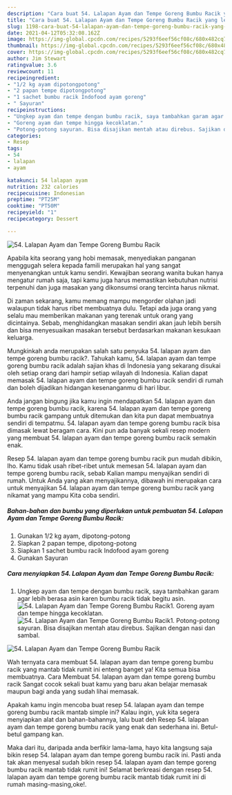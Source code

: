 ```yaml
---
description: "Cara buat 54. Lalapan Ayam dan Tempe Goreng Bumbu Racik yang lezat dan Mudah Dibuat"
title: "Cara buat 54. Lalapan Ayam dan Tempe Goreng Bumbu Racik yang lezat dan Mudah Dibuat"
slug: 1198-cara-buat-54-lalapan-ayam-dan-tempe-goreng-bumbu-racik-yang-lezat-dan-mudah-dibuat
date: 2021-04-12T05:32:08.162Z
image: https://img-global.cpcdn.com/recipes/5293f6eef56cf08c/680x482cq70/54-lalapan-ayam-dan-tempe-goreng-bumbu-racik-foto-resep-utama.jpg
thumbnail: https://img-global.cpcdn.com/recipes/5293f6eef56cf08c/680x482cq70/54-lalapan-ayam-dan-tempe-goreng-bumbu-racik-foto-resep-utama.jpg
cover: https://img-global.cpcdn.com/recipes/5293f6eef56cf08c/680x482cq70/54-lalapan-ayam-dan-tempe-goreng-bumbu-racik-foto-resep-utama.jpg
author: Jim Stewart
ratingvalue: 3.6
reviewcount: 11
recipeingredient:
- "1/2 kg ayam dipotongpotong"
- "2 papan tempe dipotongpotong"
- "1 sachet bumbu racik Indofood ayam goreng"
- " Sayuran"
recipeinstructions:
- "Ungkep ayam dan tempe dengan bumbu racik, saya tambahkan garam agar lebih berasa asin karen bumbu racik tidak begitu asin."
- "Goreng ayam dan tempe hingga kecoklatan."
- "Potong-potong sayuran. Bisa disajikan mentah atau direbus. Sajikan dengan nasi dan sambal."
categories:
- Resep
tags:
- 54
- lalapan
- ayam

katakunci: 54 lalapan ayam 
nutrition: 232 calories
recipecuisine: Indonesian
preptime: "PT25M"
cooktime: "PT50M"
recipeyield: "1"
recipecategory: Dessert

---
```



![54. Lalapan Ayam dan Tempe Goreng Bumbu Racik](https://img-global.cpcdn.com/recipes/5293f6eef56cf08c/680x482cq70/54-lalapan-ayam-dan-tempe-goreng-bumbu-racik-foto-resep-utama.jpg)

Apabila kita seorang yang hobi memasak, menyediakan panganan menggugah selera kepada famili merupakan hal yang sangat menyenangkan untuk kamu sendiri. Kewajiban seorang  wanita bukan hanya mengatur rumah saja, tapi kamu juga harus memastikan kebutuhan nutrisi terpenuhi dan juga masakan yang dikonsumsi orang tercinta harus nikmat.

Di zaman  sekarang, kamu memang mampu mengorder olahan jadi walaupun tidak harus ribet membuatnya dulu. Tetapi ada juga orang yang selalu mau memberikan makanan yang terenak untuk orang yang dicintainya. Sebab, menghidangkan masakan sendiri akan jauh lebih bersih dan bisa menyesuaikan masakan tersebut berdasarkan makanan kesukaan keluarga. 



Mungkinkah anda merupakan salah satu penyuka 54. lalapan ayam dan tempe goreng bumbu racik?. Tahukah kamu, 54. lalapan ayam dan tempe goreng bumbu racik adalah sajian khas di Indonesia yang sekarang disukai oleh setiap orang dari hampir setiap wilayah di Indonesia. Kalian dapat memasak 54. lalapan ayam dan tempe goreng bumbu racik sendiri di rumah dan boleh dijadikan hidangan kesenanganmu di hari libur.

Anda jangan bingung jika kamu ingin mendapatkan 54. lalapan ayam dan tempe goreng bumbu racik, karena 54. lalapan ayam dan tempe goreng bumbu racik gampang untuk ditemukan dan kita pun dapat membuatnya sendiri di tempatmu. 54. lalapan ayam dan tempe goreng bumbu racik bisa dimasak lewat beragam cara. Kini pun ada banyak sekali resep modern yang membuat 54. lalapan ayam dan tempe goreng bumbu racik semakin enak.

Resep 54. lalapan ayam dan tempe goreng bumbu racik pun mudah dibikin, lho. Kamu tidak usah ribet-ribet untuk memesan 54. lalapan ayam dan tempe goreng bumbu racik, sebab Kalian mampu menyajikan sendiri di rumah. Untuk Anda yang akan menyajikannya, dibawah ini merupakan cara untuk menyajikan 54. lalapan ayam dan tempe goreng bumbu racik yang nikamat yang mampu Kita coba sendiri.

<!--inarticleads1-->

##### Bahan-bahan dan bumbu yang diperlukan untuk pembuatan 54. Lalapan Ayam dan Tempe Goreng Bumbu Racik:

1. Gunakan 1/2 kg ayam, dipotong-potong
1. Siapkan 2 papan tempe, dipotong-potong
1. Siapkan 1 sachet bumbu racik Indofood ayam goreng
1. Gunakan  Sayuran




<!--inarticleads2-->

##### Cara menyiapkan 54. Lalapan Ayam dan Tempe Goreng Bumbu Racik:

1. Ungkep ayam dan tempe dengan bumbu racik, saya tambahkan garam agar lebih berasa asin karen bumbu racik tidak begitu asin.
<img src="https://img-global.cpcdn.com/steps/f4db50ded1f4963c/160x128cq70/54-lalapan-ayam-dan-tempe-goreng-bumbu-racik-langkah-memasak-1-foto.jpg" alt="54. Lalapan Ayam dan Tempe Goreng Bumbu Racik">1. Goreng ayam dan tempe hingga kecoklatan.
<img src="https://img-global.cpcdn.com/steps/3c9db7b25503a725/160x128cq70/54-lalapan-ayam-dan-tempe-goreng-bumbu-racik-langkah-memasak-2-foto.jpg" alt="54. Lalapan Ayam dan Tempe Goreng Bumbu Racik">1. Potong-potong sayuran. Bisa disajikan mentah atau direbus. Sajikan dengan nasi dan sambal.
<img src="https://img-global.cpcdn.com/steps/0668cc5a478f3dd5/160x128cq70/54-lalapan-ayam-dan-tempe-goreng-bumbu-racik-langkah-memasak-3-foto.jpg" alt="54. Lalapan Ayam dan Tempe Goreng Bumbu Racik">



Wah ternyata cara membuat 54. lalapan ayam dan tempe goreng bumbu racik yang mantab tidak rumit ini enteng banget ya! Kita semua bisa membuatnya. Cara Membuat 54. lalapan ayam dan tempe goreng bumbu racik Sangat cocok sekali buat kamu yang baru akan belajar memasak maupun bagi anda yang sudah lihai memasak.

Apakah kamu ingin mencoba buat resep 54. lalapan ayam dan tempe goreng bumbu racik mantab simple ini? Kalau ingin, yuk kita segera menyiapkan alat dan bahan-bahannya, lalu buat deh Resep 54. lalapan ayam dan tempe goreng bumbu racik yang enak dan sederhana ini. Betul-betul gampang kan. 

Maka dari itu, daripada anda berfikir lama-lama, hayo kita langsung saja bikin resep 54. lalapan ayam dan tempe goreng bumbu racik ini. Pasti anda tak akan menyesal sudah bikin resep 54. lalapan ayam dan tempe goreng bumbu racik mantab tidak rumit ini! Selamat berkreasi dengan resep 54. lalapan ayam dan tempe goreng bumbu racik mantab tidak rumit ini di rumah masing-masing,oke!.


